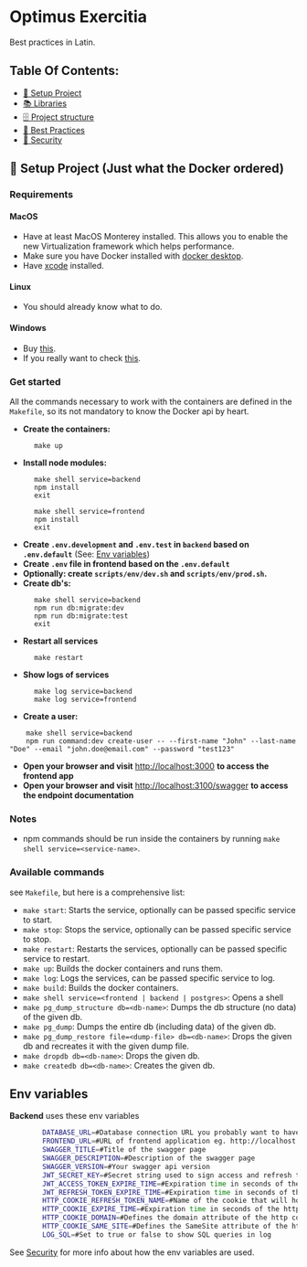 # Optimus Exercitia

Best practices in Latin.

## Table Of Contents:

- [👷 Setup Project](#setup-project-just-what-the-docker-ordered)
- [📚 Libraries](docs/libraries.md)
- [🗄️ Project structure](docs/project-structure.md)
- [🙌 Best Practices](docs/best-practices.md)
- [👮 Security](docs/security.md)

## 👷 Setup Project (Just what the Docker ordered)

### Requirements

#### MacOS

- Have at least MacOS Monterey installed. This allows you to enable the new Virtualization framework which helps performance.
- Make sure you have Docker installed with [docker desktop](https://www.docker.com/products/docker-desktop/).
- Have [xcode](https://developer.apple.com/xcode/resources/) installed.

#### Linux

- You should already know what to do.

#### Windows

- Buy [this](https://www.apple.com/macbook-pro/).
- If you really want to check [this](https://docs.microsoft.com/en-us/windows/wsl/install).

### Get started

All the commands necessary to work with the containers are defined in the `Makefile`, so its not mandatory to know the Docker api by heart.

- **Create the containers:**
``` shell
      make up
```
- **Install node modules:**
``` shell
      make shell service=backend
      npm install
      exit

      make shell service=frontend
      npm install
      exit
```
- **Create `.env.development` and `.env.test` in `backend` based on `.env.default`** (See: [Env variables](#env-variables))
- **Create `.env` file in frontend based on the `.env.default`**
- **Optionally: create `scripts/env/dev.sh` and `scripts/env/prod.sh`.**
- **Create db's:**
``` shell
      make shell service=backend
      npm run db:migrate:dev
      npm run db:migrate:test
      exit
```
- **Restart all services**
``` shell
      make restart
```
- **Show logs of services**
``` shell
      make log service=backend
      make log service=frontend
```
- **Create a user:**
```ssh
    make shell service=backend
    npm run command:dev create-user -- --first-name "John" --last-name "Doe" --email "john.doe@email.com" --password "test123"
```
- **Open your browser and visit** [http://localhost:3000](http://localhost:3000) **to access the frontend app**
- **Open your browser and visit** [http://localhost:3100/swagger](http://localhost:3100/swagger) **to access the endpoint documentation**

### Notes

- npm commands should be run inside the containers by running `make shell service=<service-name>`.

### Available commands

see `Makefile`, but here is a comprehensive list:
- `make start`: Starts the service, optionally can be passed specific service to start.
- `make stop`: Stops the service, optionally can be passed specific service to stop.
- `make restart`: Restarts the services, optionally can be passed specific service to restart.
- `make up`: Builds the docker containers and runs them.
- `make log`: Logs the services, can be passed specific service to log.
- `make build`: Builds the docker containers.
- `make shell service=<frontend | backend | postgres>`: Opens a shell
- `make pg_dump_structure db=<db-name>`: Dumps the db structure (no data) of the given db.
- `make pg_dump`: Dumps the entire db (including data) of the given db.
- `make pg_dump_restore file=<dump-file> db=<db-name>`: Drops the given db and recreates it with the given dump file.
- `make dropdb db=<db-name>`: Drops the given db.
- `make createdb db=<db-name>`: Creates the given db.

## Env variables

**Backend** uses these env variables
``` sh
        DATABASE_URL=#Database connection URL you probably want to have an other database url in `.env.test` more info -> https://www.prisma.io/docs/guides/development-environment/environment-variables#example-set-the-database_url-environment-variable-in-an-env-file
        FRONTEND_URL=#URL of frontend application eg. http://localhost:3000
        SWAGGER_TITLE=#Title of the swagger page
        SWAGGER_DESCRIPTION=#Description of the swagger page
        SWAGGER_VERSION=#Your swagger api version
        JWT_SECRET_KEY=#Secret string used to sign access and refresh token. Can be a random fixed uuid for deployed environments. For local development a readable string - like "secret" - should suffice.
        JWT_ACCESS_TOKEN_EXPIRE_TIME=#Expiration time in seconds of the access token. For example,  300s is 5 min.
        JWT_REFRESH_TOKEN_EXPIRE_TIME=#Expiration time in seconds of the refresh token. For example, 604800 is 7 days.
        HTTP_COOKIE_REFRESH_TOKEN_NAME=#Name of the cookie that will hold the refresh token
        HTTP_COOKIE_EXPIRE_TIME=#Expiration time in seconds of the http cookies. Most of the time this should be the same as the JWT_REFRESH_TOKEN_EXPIRATION_TIME.
        HTTP_COOKIE_DOMAIN=#Defines the domain attribute of the http cookies. More info -> https://developer.mozilla.org/en-US/docs/Web/HTTP/Cookies#define_where_cookies_are_sent
        HTTP_COOKIE_SAME_SITE=#Defines the SameSite attribute of the http cookies. More info -> https://developer.mozilla.org/en-US/docs/Web/HTTP/Headers/Set-Cookie#samesitesamesite-value
        LOG_SQL=#Set to true or false to show SQL queries in log
```
See [Security](docs/security.md) for more info about how the env variables are used.
